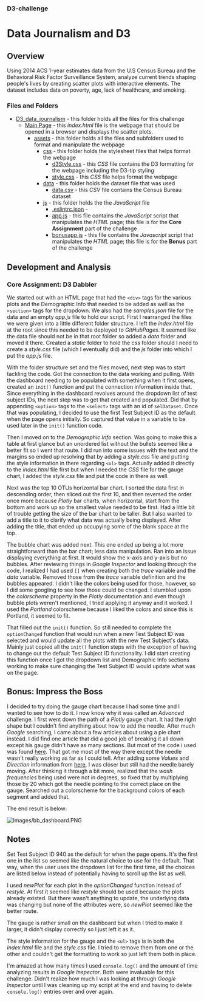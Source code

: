 ### D3-challenge
# Data Journalism and D3

## Overview

Using 2014 ACS 1-year estimates data from the U.S Census Bureau and the Behavioral Risk Factor Surveillance System, analyze current trends shaping people's lives by creating scatter plots with interactive elements. The dataset includes data on poverty, age, lack of healthcare, and smoking.


### Files and Folders

* [D3_data_journalism](D3_data_journalism/) - this folder holds all the files for this challenge
    * [Main Page](D3_data_journalism/index.html) - this *index.html* file is the webpage that should be opened in a browser and displays the scatter plots.
        * [assets](D3_data_journalism/assets) - this folder holds all the files and subfolders used to format and manipulate the webpage
            * [css](D3_data_journalism/assets/css/) - this folder holds the stylesheet files that helps format the webpage
                * [d3Style.css](D3_data_journalism/assets/css/d3Style.css) - this *CSS* file contains the D3 formatting for the webpage including the D3-tip styling
                * [style.css](D3_data_journalism/assets/css/style.css) - this *CSS* file helps format the webpage
            * [data](D3_data_journalism/assets/data/) - this folder holds the dataset file that was used
                * [data.csv](D3_data_journalism/assets/data/data.csv) - this *CSV* file contains the Census Bureau dataset
            * [js](D3_data_journalism/assets/js/) - this folder holds the the *JavaScript* file
                * [.eslintrc.json](D3_data_journalism/assets/js/.eslintrc.json) - 
                * [app.js](D3_data_journalism/assets/js/app.js) - this file contains the *JavaScript* script that manipulates the *HTML* page; this file is for the **Core Assignment** part of the challenge
                * [bonusapp.js](D3_data_journalism/assets/js/bonusapp.js) - this file contains the *Javascript* script that manipulates the *HTML* page; this file is for the **Bonus** part of the challenge



## Development and Analysis

### Core Assignment: D3 Dabbler

We started out with an HTML page that had the `<div>` tags for the various plots and the Demographic Info that needed to be added as well as the `<section>` tags for the dropdown. We also had the *samples.json* file for the data and an empty *app.js* file to hold our script. First I rearranged the files we were given into a little different folder structure. I left the *index.html* file at the root since this needed to be deployed to *GitHubPages*. It seemed like the data file should not be in that root folder so added a *data* folder and moved it there. Created a *static* folder to hold the *css* folder should I need to create a *style.css* file (which I eventually did) and the *js* folder into which I put the *app.js* file.

With the folder structure set and the files moved, next step was to start tackling the code. Got the connection to the data working and pulling. With the dashboard needing to be populated with something when it first opens, created an `init()` function and put the connection information inside that. Since everything in the dashboard revolves around the dropdown list of test subject IDs, the next step was to get that created and populated. Did that by appending `<option>` tags to the `<select>` tags with an id of `selDataset`. Once that was populating, I decided to use the first Test Subject ID as the default when the page opens initially. So captured that value in a variable to be used later in the `init()` function code. 

Then I moved on to the *Demographic Info* section. Was going to make this a table at first glance but an unordered list without the bullets seemed like a better fit so I went that route. I did run into some issues with the text and the margins so ended up resolving that by adding a *style.css* file and putting the style information in there regarding `<ul>` tags. Actually added it directly to the *index.html* file first but when I needed the *CSS* file for the gauge chart, I added the *style.css* file and put the code in there as well.

Next was the top 10 OTUs horizontal bar chart. I sorted the data first in descending order, then sliced out the first 10, and then reversed the order once more because *Plotly* bar charts, when horizontal, start from the bottom and work up so the smallest value needed to be first. Had a little bit of trouble getting the size of the bar chart to be taller. But I also wanted to add a title to it to clarify what data was actually being displayed. After adding the title, that ended up occupying some of the blank space at the top.

The bubble chart was added next. This one ended up being a lot more straightforward than the bar chart; less data manipulation. Ran into an issue displaying everything at first. It would show the x-axis and y-axis but no bubbles. After reviewing things in *Google Inspector* and looking through the code, I realized I had used `[]` when creating both the *trace* variable and the *data* variable. Removed those from the *trace* variable definition and the bubbles appeared. I didn't like the colors being used for those, however, so I did some googling to see how those could be changed. I stumbled upon the *colorscheme* property in the *Plotly* documentation and even though bubble plots weren't mentioned, I tried applying it anyway and it worked. I used the *Portland* colorscheme because I liked the colors and since this is Portland, it seemed to fit.

That filled out the `init()` function. So still needed to complete the `optionChanged` function that would run when a new Test Subject ID was selected and would update all the plots with the new Test Subject's data. Mainly just copied all the `init()` function steps with the exception of having to change out the default Test Subject ID functionality. I did start creating this function once I got the dropdown list and Demographic Info sections working to make sure changing the Test Subject ID would update what was on the page.


## Bonus: Impress the Boss

I decided to try doing the gauge chart because I had some time and I wanted to see how to do it. I now know why it was called an *Advanced* challenge. I first went down the path of a *Plotly* gauge chart. It had the right shape but I couldn't find anything about how to add the needle. After much *Google* searching, I came about a few articles about using a pie chart instead. I did find one article that did a good job of breaking it all down except his gauge didn't have as many sections. But most of the code i used was found [here](https://com2m.de/blog/technology/gauge-charts-with-plotly/). That got me most of the way there except the needle wasn't really working as far as I could tell. After adding some *Values* and *Direction* information from [here](https://stackoverflow.com/questions/53211506/calculating-adjusting-the-needle-in-gauge-chart-plotly-js), I was closer but still had the needle barely moving. After thinking it through a bit more, realized that the *wash frequencies* being used were not in degrees, so fixed that by multiplying those by 20 which got the needle pointing to the correct place on the gauge. Searched out a colorscheme for the background colors of each segment and added that. 

The end result is below:

![Images/bb_dashboard.PNG](Images/bb_dashboard.PNG)


## Notes

Set Test Subject ID 940 as the default for when the page opens. It's the first one in the list so seemed like the natural choice to use for the default. That way, when the user uses the dropdown list for the first time, all the choices are listed below instead of potentially having to scroll up the list as well.

I used *newPlot* for each plot in the *optionChanged* function instead of *restyle*. At first it seemed like *restyle* should be used because the plots already existed. But there wasn't anything to update, the underlying data was changing but none of the attributes were, so *newPlot* seemed like the better route.

The gauge is rather small on the dashboard but when I tried to make it larger, it didn't display correctly so I just left it as it.

The style information for the gauge and the `<ul>` tags is in both the *index.html* file and the *style.css* file. I tried to remove them from one or the other and couldn't get the formatting to work so just left them both in place.

I'm amazed at how many times I used `console.log()` and the amount of time analyzing results in *Google Inspector*. Both were invaluable for this challenge. Didn't realize how much I was looking at through *Google Inspector* until I was cleaning up my script at the end and having to delete `console.log()` entries over and over again.
